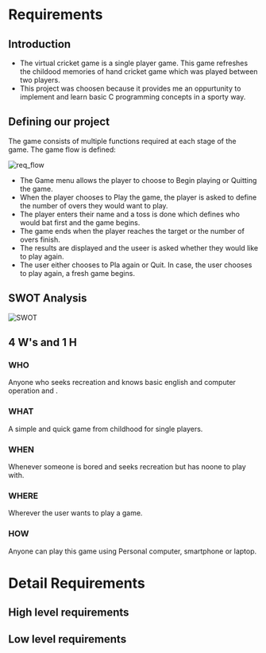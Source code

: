 # Requirements

## Introduction

* The virtual cricket game is a single player game. This game refreshes the childood memories of hand cricket game which was played between two players.
* This project was choosen because it provides me an oppurtunity to implement and learn basic C programming concepts in a sporty way.

## Defining our project

The game consists of multiple functions required at each stage of the game. The game flow is defined:

![req_flow](https://user-images.githubusercontent.com/81741838/114581476-584a6080-9c9d-11eb-8fed-c705c29b2de3.png)

* The Game menu allows the player to choose to Begin playing or Quitting the game.
* When the player chooses to Play the game, the player is asked to define the number of overs they would want to play.
* The player enters their name and a toss is done which defines who would bat first and the game begins.
* The game ends when the player reaches the target or the number of overs finish.
* The results are displayed and the useer is asked whether they would like to play again.
* The user either chooses to Pla again or Quit. In case, the user chooses to play again, a fresh game begins.

## SWOT Analysis

![SWOT](https://user-images.githubusercontent.com/81741838/114584532-68177400-9ca0-11eb-95fc-171f8ec4230f.PNG)

## 4 W's and 1 H 

### WHO

Anyone who seeks recreation and knows basic english and computer operation and .

### WHAT

A simple and quick game from childhood for single players.

### WHEN

Whenever someone is bored and seeks recreation but has noone to play with.

### WHERE

Wherever the user wants to play a game.

### HOW

Anyone can play this game using Personal computer, smartphone or laptop.

# Detail Requirements

## High level requirements

## Low level requirements
